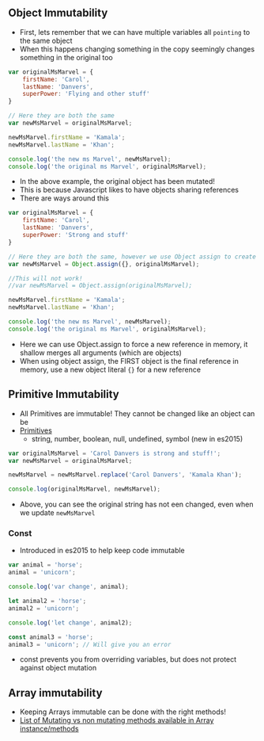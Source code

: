 ## Object Immutability
- First, lets remember that we can have multiple variables all `pointing` to the same object
- When this happens changing something in the copy seemingly changes something in the original too

```js
var originalMsMarvel = {
    firstName: 'Carol',
    lastName: 'Danvers',
    superPower: 'Flying and other stuff'
}

// Here they are both the same
var newMsMarvel = originalMsMarvel;

newMsMarvel.firstName = 'Kamala';
newMsMarvel.lastName = 'Khan';

console.log('the new ms Marvel', newMsMarvel);
console.log('the original ms Marvel', originalMsMarvel);
```

- In the above example, the original object has been mutated!
- This is because Javascript likes to have objects sharing references
- There are ways around this

```js
var originalMsMarvel = {
    firstName: 'Carol',
    lastName: 'Danvers',
    superPower: 'Strong and stuff'
}

// Here they are both the same, however we use Object assign to create a new reference
var newMsMarvel = Object.assign({}, originalMsMarvel);

//This will not work!
//var newMsMarvel = Object.assign(originalMsMarvel);

newMsMarvel.firstName = 'Kamala';
newMsMarvel.lastName = 'Khan';

console.log('the new ms Marvel', newMsMarvel);
console.log('the original ms Marvel', originalMsMarvel);
```

- Here we can use Object.assign to force a new reference in memory, it shallow merges all arguments (which are objects)
- When using object assign, the FIRST object is the final reference in memory, use a new object literal `{}` for a new reference

## Primitive Immutability
- All Primitives are immutable! They cannot be changed like an object can be
- [Primitives](https://developer.mozilla.org/en-US/docs/Glossary/Primitive)
    - string, number, boolean, null, undefined, symbol (new in es2015)

```js
var originalMsMarvel = 'Carol Danvers is strong and stuff!';
var newMsMarvel = originalMsMarvel;

newMsMarvel = newMsMarvel.replace('Carol Danvers', 'Kamala Khan');

console.log(originalMsMarvel, newMsMarvel);
```

- Above, you can see the original string has not een changed, even when we update `newMsMarvel`


### Const
- Introduced in es2015 to help keep code immutable

```js
var animal = 'horse';
animal = 'unicorn';

console.log('var change', animal);

let animal2 = 'horse';
animal2 = 'unicorn';

console.log('let change', animal2);

const animal3 = 'horse';
animal3 = 'unicorn'; // Will give you an error
```

- const prevents you from overriding variables, but does not protect against object mutation

## Array immutability

- Keeping Arrays immutable can be done with the right methods!
- [List of Mutating vs non mutating methods available in Array instance/methods](https://developer.mozilla.org/en-US/docs/Web/JavaScript/Reference/Global_Objects/Array)
